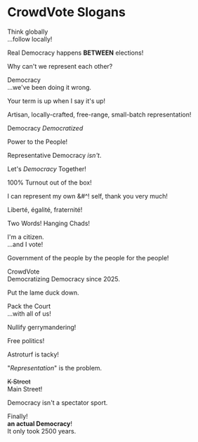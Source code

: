 # CrowdVote Slogans

Think globally<br>...follow locally!

Real Democracy happens **BETWEEN** elections!

Why can't we represent each other?

Democracy<br/>...we've been doing it wrong.

Your term is up when I say it's up!

Artisan, locally-crafted, free-range, small-batch representation!

Democracy *Democratized*

Power to the People!

Representative Democracy *isn't*.

Let's *Democracy* Together!

100% Turnout out of the box!

I can represent my own &#^! self, thank you very much!

Liberté, égalité, fraternité!

Two Words! Hanging Chads!

I'm a citizen.<br/>...and I vote!

Government of the people by the people for the people!

CrowdVote<br/>Democratizing Democracy since 2025.

Put the lame duck down.

Pack the Court<br/>...with all of us!

Nullify gerrymandering!

Free politics!

Astroturf is tacky!

"*Representation*" is the problem.

~~K Street~~<br/>Main Street!

Democracy isn't a spectator sport.

Finally!<br/>**an actual Democracy**! <br/>It only took 2500 years.
